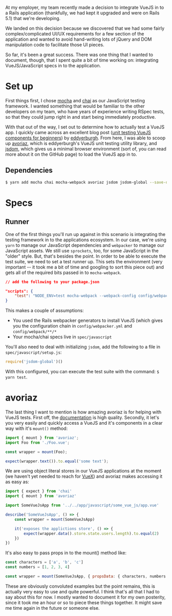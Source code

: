 At my employer, my team recently made a decision to integrate VueJS in to a Rails application (thankfully, we had kept it upgraded and were on Rails 5.1) that we're developing.

We landed on this decision because we discovered that we had some fairly complex/complicated UI/UX requirements for a few section of the application and wanted to avoid hand-writing lots of jQuery and DOM manipulation code to facilitate those UI pieces.

So far, it's been a great success. There was one thing that I wanted to document, though, that I spent quite a bit of time working on: integrating VueJS/JavaScript specs in to the application.

# Set up

First things first, I chose [mocha](https://mochajs.org/) and [chai](http://chaijs.com/) as our JavaScript testing framework. I wanted something that would be familiar to the other developers on my team, who have years of experience writing RSpec tests, so that they could jump right in and start being immediately productive.

With that out of the way, I set out to determine how to actually test a VueJS app. I quickly came across an excellent blog post ([unit testing VueJS components for beginners](https://eddyerburgh.me/unit-test-vue-components-beginners)) by [eddyerburgh](https://github.com/eddyerburgh). From here, I was able to scoop up [avoriaz](), which is eddyerburgh's VueJS unit testing utility library, and  [jsdom](), which gives us a minimal browser environment (sort of, you can read more about it on the GitHub page) to load the VueJS app in to.

## Dependencies

```bash
$ yarn add mocha chai mocha-webpack avoriaz jsdom jsdom-global --save-dev
```

# Specs

## Runner

One of the first things you'll run up against in this scenario is integrating the testing framework in to the applications ecosystem. In our case, we're using `yarn` to manage our JavaScript dependencies and `webpacker` to manage our JavaScript assets. We still use `sprockets`, too, for some JavaScript in the "older" style. But, that's besides the point. In order to be able to execute the test suite, we need to set a test runner up. This sets the environment (very important -- it took me a bit of time and googling to sort this piece out) and gets all of the required bits passed in to `mocha-webpack`.

```json
// add the following to your package.json

"scripts": {
    "test": "NODE_ENV=test mocha-webpack --webpack-config config/webpack/test.js spec/javascript/**/*.spec.js --recursive --require spec/javascript/setup.js"
}
```

This makes a couple of assumptions:

* You used the Rails webpacker generators to install VueJS (which gives you the configuration chain in `config/webpacker.yml` and `config/webpack/**/*`
* Your mocha/chai specs live in `spec/javascript`

You'll also need to deal with initializing `jsdom`, add the following to a file in `spec/javascript/setup.js`:

```javascript
require('jsdom-global')()
```

With this configured, you can execute the test suite with the command: `$ yarn test`.

# avoriaz

The last thing I want to mention is how amazing avoriaz is for helping with VueJS tests. First off, the [documentation](https://eddyerburgh.gitbooks.io/avoriaz/content/) is high quality. Secondly, it let's you very easily and quickly access a VueJS and it's components in a clear way with it's `mount()` method:

```javascript
import { mount } from 'avoriaz';
import Foo from './Foo.vue';

const wrapper = mount(Foo);

expect(wrapper.text()).to.equal('some text');
```

We are using object literal stores in our VueJS applications at the moment (we haven't yet needed to reach for [VueX](https://vuex.vuejs.org/en/)) and avoriaz makes accessing it as easy as:

```javascript
import { expect } from 'chai'
import { mount } from 'avoriaz'

import SomeVueJsApp from '../../app/javascript/some_vue_js/app.vue'

describe('SomeVueJsApp', () => {
    const wrapper = mount(SomeVueJsApp)

    it('exposes the applictions store', () => {
        expect(wrapper.data().store.state.users.length).to.equal(2)
    })
})
```

It's also easy to pass props in to the mount() method like:

```javascript
const characters = ['a', 'b', 'c']
const numbers = [1, 2, 3, 4]

const wrapper = mount(SomeVueJsApp, { propsData: { characters, numbers }})
```

These are obviously convoluted examples but the point remains, this is actually very easy to use and quite powerful. I think that's all that I had to say about this for now. I mostly wanted to document it for my own posterity, since it took me an hour or so to piece these things together. It might save me time again in the future or someone else.
